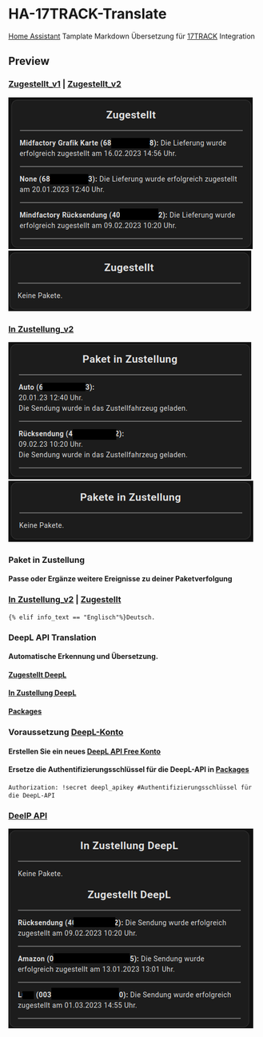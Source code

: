 # HA-17TRACK-Translate

[Home Assistant](https://www.home-assistant.io/) Tamplate Markdown Übersetzung für [17TRACK](https://www.home-assistant.io/integrations/seventeentrack) Integration

## Preview

### [Zugestellt_v1](https://github.com/Morpheus2018/HA-17TRACK-Translate/blob/main/zugestellt_v1) | [Zugestellt_v2](https://github.com/Morpheus2018/HA-17TRACK-Translate/blob/main/zugestellt_v2)
![zugestellt_v1](https://github.com/Morpheus2018/HA-17TRACK-Translate/blob/main/png/zugestellt_v1.png)
![zugestellt](https://github.com/Morpheus2018/HA-17TRACK-Translate/blob/main/png/zugestellt.png)

### [In Zustellung_v2](https://github.com/Morpheus2018/HA-17TRACK-Translate/blob/main/in_zustellung_v2) 
![in_zustellung_v1](https://github.com/Morpheus2018/HA-17TRACK-Translate/blob/main/png/in_zustellung_v2.png)
![in_zustellung_v2](https://github.com/Morpheus2018/HA-17TRACK-Translate/blob/main/png/in_zustellung_v1.png)

### Paket in Zustellung
#### Passe oder Ergänze weitere Ereignisse zu deiner Paketverfolgung

### [In Zustellung_v2](https://github.com/Morpheus2018/HA-17TRACK-Translate/blob/main/in_zustellung_v2) | [Zugestellt](https://github.com/Morpheus2018/HA-17TRACK-Translate/blob/main/zugestellt_v2)
```
{% elif info_text == "Englisch"%}Deutsch. 
```

### DeepL API Translation
#### Automatische Erkennung und Übersetzung. 
#### [Zugestellt DeepL](https://github.com/Morpheus2018/HA-17TRACK-Translate/blob/main/deelp.api_translation/zugestellt_deepl) 
#### [In Zustellung DeepL](https://github.com/Morpheus2018/HA-17TRACK-Translate/blob/main/deelp.api_translation/in_zustellung_deepl) 
#### [Packages](https://github.com/Morpheus2018/HA-17TRACK-Translate/blob/main/deelp.api_translation/deepl_translation.yaml) 

### Voraussetzung [DeepL-Konto](https://www.deepl.com/) 
#### Erstellen Sie ein neues [DeepL API Free Konto](https://www.deepl.com/de/pro-api?cta=checkout-pro) 
#### Ersetze die Authentifizierungsschlüssel für die DeepL-API in [Packages](https://github.com/Morpheus2018/HA-17TRACK-Translate/blob/main/deelp.api_translation/deepl_translation.yaml#L24) 
```
Authorization: !secret deepl_apikey #Authentifizierungsschlüssel für die DeepL-API 
```

### [DeelP API](https://github.com/Morpheus2018/HA-17TRACK-Translate/blob/main/deelp.api_translation/combi_deepl)
![Kombi DeepL](https://github.com/Morpheus2018/HA-17TRACK-Translate/blob/main/png/combi_deepl.png)
